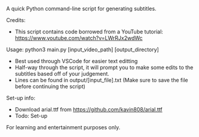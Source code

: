 A quick Python command-line script for generating subtitles.

Credits:
- This script contains code borrowed from a YouTube tutorial: https://www.youtube.com/watch?v=LWrRJx2wdWc

Usage: python3 main.py [input_video_path] [output_directory]
- Best used through VSCode for easier text editting
- Half-way through the script, it will prompt you to make some edits to the subtitles based off of your judgement.
- Lines can be found in output/[input_file].txt (Make sure to save the file before continuing the script)

Set-up info:
- Download arial.ttf from https://github.com/kavin808/arial.ttf
- Todo: Set-up

For learning and entertainment purposes only. 